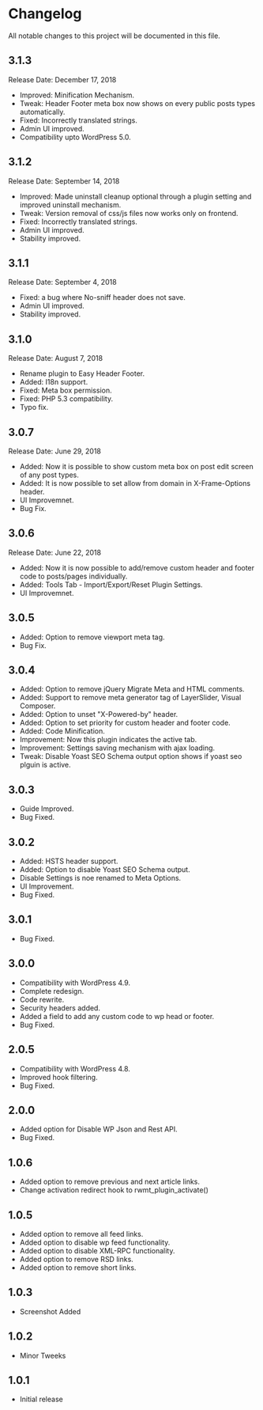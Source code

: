 # Changelog
All notable changes to this project will be documented in this file.

## 3.1.3
Release Date: December 17, 2018

* Improved: Minification Mechanism.
* Tweak: Header Footer meta box now shows on every public posts types automatically.
* Fixed: Incorrectly translated strings.
* Admin UI improved.
* Compatibility upto WordPress 5.0.

## 3.1.2
Release Date: September 14, 2018

* Improved: Made uninstall cleanup optional through a plugin setting and improved uninstall mechanism.
* Tweak: Version removal of css/js files now works only on frontend.
* Fixed: Incorrectly translated strings.
* Admin UI improved.
* Stability improved.

## 3.1.1
Release Date: September 4, 2018

* Fixed: a bug where No-sniff header does not save.
* Admin UI improved.
* Stability improved.

## 3.1.0
Release Date: August 7, 2018

* Rename plugin to Easy Header Footer.
* Added: I18n support.
* Fixed: Meta box permission.
* Fixed: PHP 5.3 compatibility.
* Typo fix.

## 3.0.7
Release Date: June 29, 2018

* Added: Now it is possible to show custom meta box on post edit screen of any post types.
* Added: It is now possible to set allow from domain in X-Frame-Options header.
* UI Improvemnet.
* Bug Fix.

## 3.0.6
Release Date: June 22, 2018

* Added: Now it is now possible to add/remove custom header and footer code to posts/pages individually.
* Added: Tools Tab - Import/Export/Reset Plugin Settings.
* UI Improvemnet.

## 3.0.5

* Added: Option to remove viewport meta tag.
* Bug Fix.

## 3.0.4

* Added: Option to remove jQuery Migrate Meta and HTML comments.
* Added: Support to remove meta generator tag of LayerSlider, Visual Composer.
* Added: Option to unset "X-Powered-by" header.
* Added: Option to set priority for custom header and footer code.
* Added: Code Minification.
* Improvement: Now this plugin indicates the active tab.
* Improvement: Settings saving mechanism with ajax loading.
* Tweak: Disable Yoast SEO Schema output option shows if yoast seo plguin is active.

## 3.0.3
* Guide Improved.
* Bug Fixed.

## 3.0.2
* Added: HSTS header support.
* Added: Option to disable Yoast SEO Schema output.
* Disable Settings is noe renamed to Meta Options.
* UI Improvement.
* Bug Fixed.

## 3.0.1
* Bug Fixed.

## 3.0.0
* Compatibility with WordPress 4.9.
* Complete redesign.
* Code rewrite.
* Security headers added.
* Added a field to add any custom code to wp head or footer.
* Bug Fixed.

## 2.0.5
* Compatibility with WordPress 4.8.
* Improved hook filtering.
* Bug Fixed.

## 2.0.0
* Added option for Disable WP Json and Rest API.
* Bug Fixed.

## 1.0.6
* Added option to remove previous and next article links.
* Change activation redirect hook to rwmt_plugin_activate()

## 1.0.5
* Added option to remove all feed links.
* Added option to disable wp feed functionality.
* Added option to disable XML-RPC functionality.
* Added option to remove RSD links.
* Added option to remove short links.

## 1.0.3
* Screenshot Added

## 1.0.2
* Minor Tweeks

## 1.0.1
* Initial release
